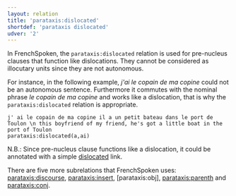 ```yaml
---
layout: relation
title: 'parataxis:dislocated'
shortdef: 'parataxis dislocated'
udver: '2'
---
```


In FrenchSpoken, the `parataxis:dislocated` relation is used for pre-nucleus clauses that function like dislocations. 
They  cannot be considered as illocutary units since they are not autonomous.

For instance, in the following example, _j'ai le copain de ma copine_ could not be an autonomous sentence. Furthermore it commutes with the nominal phrase _le copain de ma copine_ and works like a dislocation, that is why the `parataxis:dislocated` relation is appropriate.

~~~ sdparse
j' ai le copain de ma copine il a un petit bateau dans le port de Toulon \n this boyfriend of my friend, he's got a little boat in the port of Toulon
parataxis:dislocated(a,ai)
~~~ 

N.B.: Since pre-nucleus clause functions like a dislocation, it could be annotated with a simple [dislocated]() link.

There are five more subrelations that FrenchSpoken uses: [parataxis:discourse](), [parataxis:insert](), [parataxis:obj], [parataxis:parenth]() and [parataxis:conj]().
